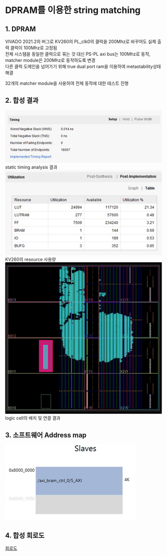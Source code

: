 # DPRAM를 이용한 string matching

## 1. DPRAM
VIVADO 2021.2의 버그로 KV260의 PL_clk0의 클럭을 200Mhz로 바꾸어도 실제 출력 클럭이 100Mhz로 고정됨     
전체 시스템을 동일한 클럭으로 묶는 것 대신 PS-PL axi bus는 100Mhz로 동작, matcher module은 200Mhz로 동작하도록 변경    
다른 클럭 도메인을 넘어가기 위해 true dual port ram을 이용하여 metastability상태 해결    
    
32개의 matcher module을 사용하여 전체 동작에 대한 테스트 진행    

## 2. 합성 결과
![timing](./image/timing.jpg)   
static timing analysis 결과    
![utilization](./image/utilization.jpg)   
KV260의 resource 사용량    
![device](./image/device.jpg)   
logic cell의 배치 및 연결 결과    

## 3. 소프트웨어 Address map
![address map](./image/address_map.jpg)      

## 4. 합성 회로도
[회로도](./image/schematic.pdf)     